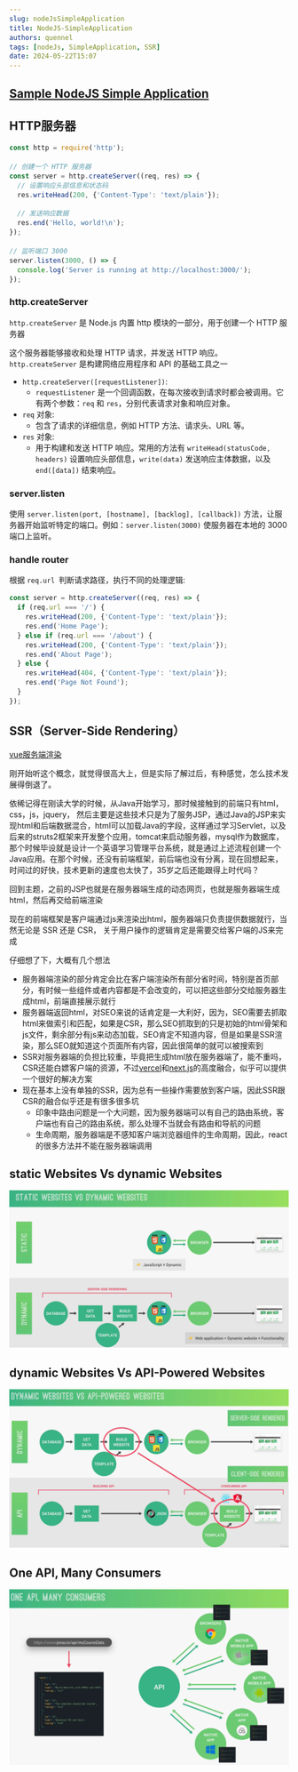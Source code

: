 ```yaml
---
slug: nodeJsSimpleApplication
title: NodeJS-SimpleApplication
authors: quennel
tags: [nodeJs, SimpleApplication, SSR]
date: 2024-05-22T15:07
---
```



## [Sample NodeJS Simple Application](https://github.com/quennelorg/expressJSMongodb/tree/main/work/1-node-farm/starter)

## HTTP服务器
```js
const http = require('http');

// 创建一个 HTTP 服务器
const server = http.createServer((req, res) => {
  // 设置响应头部信息和状态码
  res.writeHead(200, {'Content-Type': 'text/plain'});
  
  // 发送响应数据
  res.end('Hello, world!\n');
});

// 监听端口 3000
server.listen(3000, () => {
  console.log('Server is running at http://localhost:3000/');
});
```

### http.createServer
`http.createServer` 是 Node.js 内置 http 模块的一部分，用于创建一个 HTTP 服务器

这个服务器能够接收和处理 HTTP 请求，并发送 HTTP 响应。`http.createServer` 是构建网络应用程序和 API 的基础工具之一

- `http.createServer([requestListener])`:
    - `requestListener` 是一个回调函数，在每次接收到请求时都会被调用。它有两个参数：`req` 和 `res`，分别代表请求对象和响应对象。
- `req` 对象:
  - 包含了请求的详细信息，例如 HTTP 方法、请求头、URL 等。
- `res` 对象:
  - 用于构建和发送 HTTP 响应。常用的方法有 `writeHead(statusCode, headers)` 设置响应头部信息，`write(data)` 发送响应主体数据，以及 `end([data])` 结束响应。


### server.listen

使用 `server.listen(port, [hostname], [backlog], [callback])` 方法，让服务器开始监听特定的端口。例如：`server.listen(3000)` 使服务器在本地的 3000 端口上监听。

### handle router
根据 `req.url `判断请求路径，执行不同的处理逻辑:

```js
const server = http.createServer((req, res) => {
  if (req.url === '/') {
    res.writeHead(200, {'Content-Type': 'text/plain'});
    res.end('Home Page');
  } else if (req.url === '/about') {
    res.writeHead(200, {'Content-Type': 'text/plain'});
    res.end('About Page');
  } else {
    res.writeHead(404, {'Content-Type': 'text/plain'});
    res.end('Page Not Found');
  }
});
```

## SSR（Server-Side Rendering）

[vue服务端渲染](https://cn.vuejs.org/guide/scaling-up/ssr.html)

刚开始听这个概念，就觉得很高大上，但是实际了解过后，有种感觉，怎么技术发展得倒退了。

依稀记得在刚读大学的时候，从Java开始学习，那时候接触到的前端只有html，css，js，jquery，
然后主要是这些技术只是为了服务JSP，通过Java的JSP来实现html和后端数据混合，html可以加载Java的字段，这样通过学习Servlet，以及后来的struts2框架来开发整个应用，tomcat来启动服务器，mysql作为数据库，
那个时候毕设就是设计一个英语学习管理平台系统，就是通过上述流程创建一个Java应用。在那个时候，还没有前端框架，前后端也没有分离，现在回想起来，时间过的好快，技术更新的速度也太快了，35岁之后还能跟得上时代吗？

回到主题，之前的JSP也就是在服务器端生成的动态网页，也就是服务器端生成html，然后再交给前端渲染

现在的前端框架是客户端通过js来渲染出html，服务器端只负责提供数据就行，当然无论是 SSR 还是 CSR， 关于用户操作的逻辑肯定是需要交给客户端的JS来完成

仔细想了下，大概有几个想法
- 服务器端渲染的部分肯定会比在客户端渲染所有部分省时间，特别是首页部分，有时候一些组件或者内容都是不会改变的，可以把这些部分交给服务器生成html，前端直接展示就行
- 服务器端返回html，对SEO来说的话肯定是一大利好，因为，SEO需要去抓取html来做索引和匹配，如果是CSR，那么SEO抓取到的只是初始的html骨架和js文件，剩余部分有js来动态加载，SEO肯定不知道内容，但是如果是SSR渲染，那么SEO就知道这个页面所有内容，因此很简单的就可以被搜索到
- SSR对服务器端的负担比较重，毕竟把生成html放在服务器端了，能不重吗，CSR还能白嫖客户端的资源，不过[vercel](https://vercel.com/)和[next.js](https://nextjs.org/)的高度融合，似乎可以提供一个很好的解决方案
- 现在基本上没有单独的SSR，因为总有一些操作需要放到客户端，因此SSR跟CSR的融合似乎还是有很多很多坑
  - 印象中路由问题是一个大问题，因为服务器端可以有自己的路由系统，客户端也有自己的路由系统，那么处理不当就会有路由和导航的问题
  - 生命周期，服务器端是不感知客户端浏览器组件的生命周期，因此，react的很多方法并不能在服务器端调用


## static Websites Vs dynamic Websites

![img.png](img.png)

## dynamic Websites Vs API-Powered Websites

![img_1.png](img_1.png)

## One API, Many Consumers
![img_2.png](img_2.png)